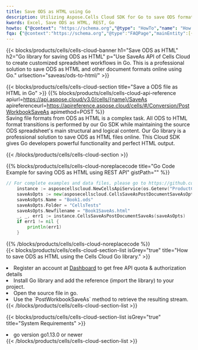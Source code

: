 ```yaml
---
title: Save ODS as HTML using Go 
description: Utilizing Aspose.Cells Cloud SDK for Go to save ODS format file as HTML format file. 
kwords: Excel, Save ODS as HTML, REST, Go
howto: {"@context": "https://schema.org","@type": "HowTo","name": "How to save ODS as HTML using the Cells Cloud Go library.","description": "How to save ODS as HTML using the Cells Cloud Go library.","image": {"@type": "ImageObject"},"url": "/go/saveas/ods-to-html/","step": [{ "@type": "HowToStep","name": "How to save ODS as HTML using the Cells Cloud Go library. step 1", "image": {"@type": "ImageObject",},"url": "/go/saveas/ods-to-html/","text": "Register an account at <a href='https://dashboard.aspose.cloud/'>Dashboard</a> to get free API quota & authorization details",},{ "@type": "HowToStep","name": "How to save ODS as HTML using the Cells Cloud Go library. step 1", "image": {"@type": "ImageObject",},"url": "/go/saveas/ods-to-html/","text": "Install Go library and add the reference (import the library) to your project.",},{ "@type": "HowToStep","name": "How to save ODS as HTML using the Cells Cloud Go library. step 1", "image": {"@type": "ImageObject",},"url": "/go/saveas/ods-to-html/","text": "Open the source file in go.",},{ "@type": "HowToStep","name": "How to save ODS as HTML using the Cells Cloud Go library. step 1", "image": {"@type": "ImageObject",},"url": "/go/saveas/ods-to-html/","text": "Use the `PostWorkbookSaveAs` method to retrieve the resulting stream.",}, ],"supply": {"@type": "HowToSupply","name": "document"},"tool": [{"@type": "HowToTool","name": "Goland, Visual Studio Code, Eclipse"},{"@type": "HowToTool","name": "Aspose Cells"}],"totalTime": "PT6M"}
fqa: {"@context":"https://schema.org","@type":"FAQPage","mainEntity":[{"@type":"Question","name":"Why save file as other formats file in C# using REST API?","acceptedAnswer":{"@type":"Answer","text":"Documents are encoded in many ways, and some files may be incompatible with the software you use. To open and read such files, just save them as appropriate file formats.<br/><ol><li>Install .NET SDK and add the reference (import the library) to your project.</li><li>Open the source file in C# using REST API.</li><li>Call the PostWorkbookSaveAsRequest() method, passing an output filename with required extension.</li><li>Get the result of save as a separate file.</li></ol>"}},{"@type":"Question","name":"What file formats can I save as with your C# library?","acceptedAnswer":{"@type":"Answer","text":"We support a variety of file formats for conversion using .NET library, including XLSX, Excel, xls , PDF, CSV, HTML, Markdown, XML, PNG, JPG, TIFF, Json, TXT and many more."}},{"@type":"Question","name":"What is the maximum allowed file size for conversion using this .NET library?","acceptedAnswer":{"@type":"Answer","text":"There are no file size limits for format conversions using .NET library."}}]}
---
```



{{< blocks/products/cells/cells-cloud-banner h1="Save ODS as HTML" h2="Go library for saving ODS as HTML" p="Use SaveAs API of Cells Cloud to create customized spreadsheet workflows in Go. This is a professional solution to save ODS as HTML and other document formats online using Go." urlsection="saveas/ods-to-html/" >}}

{{< blocks/products/cells/cells-cloud-section  title="Save a ODS file as HTML in Go" >}}
{{% blocks/products/cells/cells-cloud-api-reference  apiurl=https://api.aspose.cloud/v3.0/cells/{name}/SaveAs  apireferenceurl=https://apireference.aspose.cloud/cells/#/Conversion/PostWorkbookSaveAs  apimethod=POST %}}
<br/>
Saving file formats from ODS as HTML is a complex task. All ODS to HTML format transitions is performed by our Go SDK while maintaining the source ODS spreadsheet's main structural and logical content. Our Go library is a professional solution to save ODS as HTML files online. This Cloud SDK gives Go developers powerful functionality and perfect HTML output.

{{< /blocks/products/cells/cells-cloud-section >}}

{{% blocks/products/cells/cells-cloud-noreplacecode title="Go Code Example for saving ODS as HTML using REST API" gistPath="" %}}
  
```go
// For complete examples and data files, please go to https://github.com/aspose-cells-cloud/aspose-cells-cloud-go/
    instance := asposecellscloud.NewCellsApiService(os.Getenv("ProductClientId"), os.Getenv("ProductClientSecret"))
    saveAsOpts := new(asposecellscloud.CellsSaveAsPostDocumentSaveAsOpts)
    saveAsOpts.Name = "Book1.ods"
    saveAsOpts.Folder = "CellsTests"
    saveAsOpts.Newfilename = "Book1SaveAs.html"
    _, _, err1 := instance.CellsSaveAsPostDocumentSaveAs(saveAsOpts)
    if err1 != nil {
	    println(err1)
    }
```
  
{{% /blocks/products/cells/cells-cloud-noreplacecode  %}}
<br/>
{{< blocks/products/cells/cells-cloud-section-list isGrey="true"  title="How to save ODS as HTML using the Cells Cloud Go library." >}}
<li>Register an account at <a href="https://dashboard.aspose.cloud/">Dashboard</a> to get free API quota & authorization details</li>
<li>Install Go library and add the reference (import the library) to your project.</li>
<li>Open the source file in go.</li>
<li>Use the `PostWorkbookSaveAs` method to retrieve the resulting stream.</li>
{{< /blocks/products/cells/cells-cloud-section-list >}}

{{< blocks/products/cells/cells-cloud-section-list isGrey="true"  title="System Requirements" >}}
<li>go version go1.13.0 or newer</li>
{{< /blocks/products/cells/cells-cloud-section-list >}}
